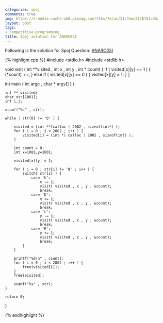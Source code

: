 ```yaml
---
categories: spoj
comments: true
img: https://s-media-cache-ak0.pinimg.com/736x/7e/ac/21/7eac217b7b1c55ab7fd56758e4e181be.jpg
layout: post
tags:
- competitive-programming
title: Spoj solution for ANARC05I
---
```


Following is the solution for Spoj Question: [ANARC05I](http://www.spoj.com/problems/ANARC05I/)

{% highlight cpp %}
#include <stdio.h>
#include <stdlib.h>

void visit ( int **visited , int x , int y , int * count) {
	if ( visited[x][y] == 1 ) {
		(*count) ++;
	}
	else if ( visited[x][y] == 0 ) {
		visited[x][y] = 1;
	}
}

int main ( int argc , char * argv[] ) {

	int ** visited;
	char str[1001];
	int i,j;

	scanf("%s" , str);

	while ( str[0] != 'Q' ) {

		visited = (int **)calloc ( 2002 , sizeof(int*) );
		for ( i = 0 ; i < 2002 ; i++ ) {
			visited[i] = (int *) calloc ( 2002 , sizeof(int) );
		}

		int count = 0;
		int x=1001,y=1001;

		visited[x][y] = 1;

		for ( i = 0 ; str[i] != 'Q' ; i++ ) {
			switch( str[i] ) {
				case 'U':
					x -= 1;
					visit( visited , x , y , &count);
					break;
				case 'D':
					x += 1;
					visit( visited , x , y , &count);
					break;
				case 'L':
					y -= 1;
					visit( visited , x , y , &count);
					break;
				case 'R':
					y += 1;
					visit( visited , x , y , &count);
					break;
			}
		}

		printf("%d\n" , count);
		for ( i = 0 ; i < 2002 ; i++ ) {
			free(visited[i]);
		}
		free(visited);

		scanf("%s" , str);
	}

	return 0;

}

{% endhighlight %}